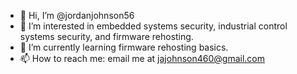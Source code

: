- 👋 Hi, I’m @jordanjohnson56
- 👀 I’m interested in embedded systems security, industrial control systems security, and firmware rehosting.
- 🌱 I’m currently learning firmware rehosting basics.
- 📫 How to reach me: email me at jajohnson460@gmail.com

<!---
jordanjohnson56/jordanjohnson56 is a ✨ special ✨ repository because its `README.md` (this file) appears on your GitHub profile.
You can click the Preview link to take a look at your changes.
--->
